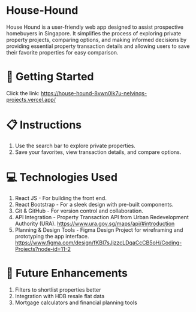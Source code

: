 # House-Hound
House Hound is a user-friendly web app designed to assist prospective homebuyers in Singapore. It simplifies the process of exploring private property projects, comparing options, and making informed decisions by providing essential property transaction details and allowing users to save their favorite properties for easy comparison.

# 🚀 Getting Started
Click the link: https://house-hound-8vwn0lk7u-nelvinqs-projects.vercel.app/

# 📋 Instructions
1. Use the search bar to explore private properties.
2. Save your favorites, view transaction details, and compare options.

# 💻 Technologies Used
1. React JS - For building the front end.
2. React Bootstrap - For a sleek design with pre-built components.
3. Git & GitHub - For version control and collaboration.
4. API Integration - Property Transaction API from Urban Redevelopment Authority (URA). https://www.ura.gov.sg/maps/api/#introduction
5. Planning & Design Tools - Figma Design Project for wireframing and prototyping the app interface. https://www.figma.com/design/fKBI7sJjzzcLDqaCcCB5oH/Coding-Projects?node-id=11-2

# 🚧 Future Enhancements
1. Filters to shortlist properties better
2. Integration with HDB resale flat data
3. Mortgage calculators and financial planning tools
